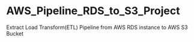 # AWS_Pipeline_RDS_to_S3_Project
Extract Load Transform(ETL) Pipeline from AWS RDS instance to AWS S3 Bucket

